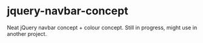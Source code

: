# jquery-navbar-concept
Neat jQuery navbar concept + colour concept. Still in progress, might use in another project.
